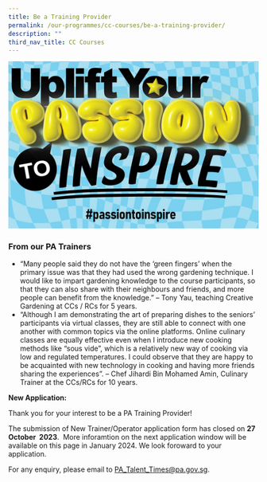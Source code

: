```yaml
---
title: Be a Training Provider
permalink: /our-programmes/cc-courses/be-a-training-provider/
description: ""
third_nav_title: CC Courses
---
```

![Uplife Your PAssion to Inspire](/images/Our%20Programmes/web-banner.jpg)

### From our PA Trainers
* “Many people said they do not have the ‘green fingers’ when the primary issue was that they had used the wrong gardening technique. I would like to impart gardening knowledge to the course participants, so that they can also share with their neighbours and friends, and more people can benefit from the knowledge.” – Tony Yau, teaching Creative Gardening at CCs / RCs for 5 years.
* “Although I am demonstrating the art of preparing dishes to the seniors’ participants via virtual classes, they are still able to connect with one another with common topics via the online platforms.  Online culinary classes are equally effective even when I introduce new cooking methods like “sous vide”, which is a relatively new way of cooking via low and regulated temperatures.  I could observe that they are happy to be acquainted with new technology in cooking and having more friends sharing the experiences”.  – Chef Jihardi Bin Mohamed Amin, Culinary Trainer at the CCs/RCs for 10 years.
 
   		
**New Application:**

Thank you for your interest to be a PA Training Provider! 

The submission of New Trainer/Operator application form has closed on **27 October  2023**.  More inforamtion on the next application window will be available on this page in  January 2024.  We look foroward to your application.

For any enquiry, please email to [PA\_Talent\_Times@pa.gov.sg](mailto:PA_Talent_Times@pa.gov.sg).
